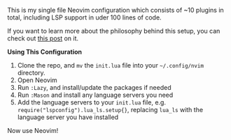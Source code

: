 This is my single file Neovim configuration which consists of ~10 plugins in total, including LSP support in uder 100 lines of code.

If you want to learn more about the philosophy behind this setup, you can check out [this post](https://jacksmith.xyz/blog/neovim-configuration-one-file-to-rule-them-all/) on it. 

**Using This Configuration**

1. Clone the repo, and `mv` the `init.lua` file into your `~/.config/nvim` directory.
2. Open Neovim
3. Run `:Lazy`, and install/update the packages if needed
4. Run `:Mason` and install any language servers you need
5. Add the language servers to your `init.lua` file, e.g. `require("lspconfig").lua_ls.setup{}`, replacing `lua_ls` with the language server you have installed

Now use Neovim!
